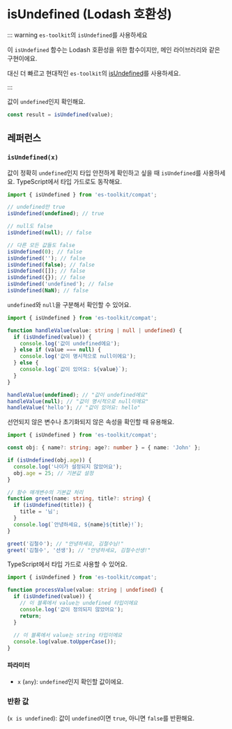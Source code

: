 # isUndefined (Lodash 호환성)

::: warning `es-toolkit`의 `isUndefined`를 사용하세요

이 `isUndefined` 함수는 Lodash 호환성을 위한 함수이지만, 메인 라이브러리와 같은 구현이에요.

대신 더 빠르고 현대적인 `es-toolkit`의 [isUndefined](../../predicate/isUndefined.md)를 사용하세요.

:::

값이 `undefined`인지 확인해요.

```typescript
const result = isUndefined(value);
```

## 레퍼런스

### `isUndefined(x)`

값이 정확히 `undefined`인지 타입 안전하게 확인하고 싶을 때 `isUndefined`를 사용하세요. TypeScript에서 타입 가드로도 동작해요.

```typescript
import { isUndefined } from 'es-toolkit/compat';

// undefined만 true
isUndefined(undefined); // true

// null도 false
isUndefined(null); // false

// 다른 모든 값들도 false
isUndefined(0); // false
isUndefined(''); // false
isUndefined(false); // false
isUndefined([]); // false
isUndefined({}); // false
isUndefined('undefined'); // false
isUndefined(NaN); // false
```

`undefined`와 `null`을 구분해서 확인할 수 있어요.

```typescript
import { isUndefined } from 'es-toolkit/compat';

function handleValue(value: string | null | undefined) {
  if (isUndefined(value)) {
    console.log('값이 undefined에요');
  } else if (value === null) {
    console.log('값이 명시적으로 null이에요');
  } else {
    console.log(`값이 있어요: ${value}`);
  }
}

handleValue(undefined); // "값이 undefined에요"
handleValue(null); // "값이 명시적으로 null이에요"
handleValue('hello'); // "값이 있어요: hello"
```

선언되지 않은 변수나 초기화되지 않은 속성을 확인할 때 유용해요.

```typescript
import { isUndefined } from 'es-toolkit/compat';

const obj: { name?: string; age?: number } = { name: 'John' };

if (isUndefined(obj.age)) {
  console.log('나이가 설정되지 않았어요');
  obj.age = 25; // 기본값 설정
}

// 함수 매개변수의 기본값 처리
function greet(name: string, title?: string) {
  if (isUndefined(title)) {
    title = '님';
  }
  console.log(`안녕하세요, ${name}${title}!`);
}

greet('김철수'); // "안녕하세요, 김철수님!"
greet('김철수', '선생'); // "안녕하세요, 김철수선생!"
```

TypeScript에서 타입 가드로 사용할 수 있어요.

```typescript
import { isUndefined } from 'es-toolkit/compat';

function processValue(value: string | undefined) {
  if (isUndefined(value)) {
    // 이 블록에서 value는 undefined 타입이에요
    console.log('값이 정의되지 않았어요');
    return;
  }
  
  // 이 블록에서 value는 string 타입이에요
  console.log(value.toUpperCase());
}
```

#### 파라미터

- `x` (`any`): `undefined`인지 확인할 값이에요.

### 반환 값

(`x is undefined`): 값이 `undefined`이면 `true`, 아니면 `false`를 반환해요.